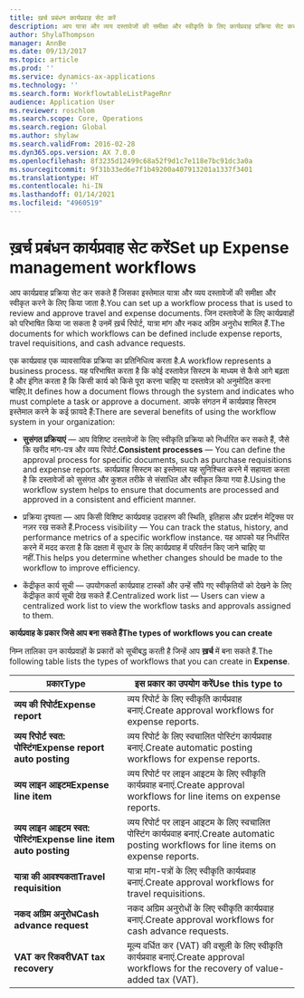 ```yaml
---
title: ख़र्च प्रबंधन कार्यप्रवाह सेट करें
description: आप यात्रा और व्यय दस्तावेजों की समीक्षा और स्वीकृति के लिए कार्यप्रवाह प्रक्रिया सेट कर सकते हैं.
author: ShylaThompson
manager: AnnBe
ms.date: 09/13/2017
ms.topic: article
ms.prod: ''
ms.service: dynamics-ax-applications
ms.technology: ''
ms.search.form: WorkflowtableListPageRnr
audience: Application User
ms.reviewer: roschlom
ms.search.scope: Core, Operations
ms.search.region: Global
ms.author: shylaw
ms.search.validFrom: 2016-02-28
ms.dyn365.ops.version: AX 7.0.0
ms.openlocfilehash: 8f3235d12499c68a52f9d1c7e118e7bc91dc3a0a
ms.sourcegitcommit: 9f31b33ed6e7f1b49200a407913201a1337f3401
ms.translationtype: HT
ms.contentlocale: hi-IN
ms.lasthandoff: 01/14/2021
ms.locfileid: "4960519"
---
```

# <a name="set-up-expense-management-workflows"></a><span data-ttu-id="ae052-103">ख़र्च प्रबंधन कार्यप्रवाह सेट करें</span><span class="sxs-lookup"><span data-stu-id="ae052-103">Set up Expense management workflows</span></span>

<span data-ttu-id="ae052-104">आप कार्यप्रवाह प्रक्रिया सेट कर सकते हैं जिसका इस्तेमाल यात्रा और व्यय दस्तावेजों की समीक्षा और स्वीकृत करने के लिए किया जाता है.</span><span class="sxs-lookup"><span data-stu-id="ae052-104">You can set up a workflow process that is used to review and approve travel and expense documents.</span></span> <span data-ttu-id="ae052-105">जिन दस्तावेजों के लिए कार्यप्रवाहों को परिभाषित किया जा सकता है उनमें ख़र्च रिपोर्ट, यात्रा मांग और नकद अग्रिम अनुरोध शामिल हैं.</span><span class="sxs-lookup"><span data-stu-id="ae052-105">The documents for which workflows can be defined include expense reports, travel requisitions, and cash advance requests.</span></span>

<span data-ttu-id="ae052-106">एक कार्यप्रवाह एक व्यावसायिक प्रक्रिया का प्रतिनिधित्व करता है.</span><span class="sxs-lookup"><span data-stu-id="ae052-106">A workflow represents a business process.</span></span> <span data-ttu-id="ae052-107">यह परिभाषित करता है कि कोई दस्तावेज़ सिस्टम के माध्यम से कैसे आगे बढ़ता है और इंगित करता है कि किसी कार्य को किसे पूरा करना चाहिए या दस्तावेज़ को अनुमोदित करना चाहिए.</span><span class="sxs-lookup"><span data-stu-id="ae052-107">It defines how a document flows through the system and indicates who must complete a task or approve a document.</span></span> <span data-ttu-id="ae052-108">आपके संगठन में कार्यप्रवाह सिस्टम इस्तेमाल करने के कई फ़ायदे हैं:</span><span class="sxs-lookup"><span data-stu-id="ae052-108">There are several benefits of using the workflow system in your organization:</span></span>

-   <span data-ttu-id="ae052-109">**सुसंगत प्रक्रियाएं** — आप विशिष्ट दस्तावेजों के लिए स्वीकृति प्रक्रिया को निर्धारित कर सकते हैं, जैसे कि खरीद मांग-पत्र और व्यय रिपोर्ट.</span><span class="sxs-lookup"><span data-stu-id="ae052-109">**Consistent processes** — You can define the approval process for specific documents, such as purchase requisitions and expense reports.</span></span> <span data-ttu-id="ae052-110">कार्यप्रवाह सिस्टम का इस्तेमाल यह सुनिश्चित करने में सहायता करता है कि दस्तावेजों को सुसंगत और कुशल तरीके से संसाधित और स्वीकृत किया गया है.</span><span class="sxs-lookup"><span data-stu-id="ae052-110">Using the workflow system helps to ensure that documents are processed and approved in a consistent and efficient manner.</span></span>

-   <span data-ttu-id="ae052-111">प्रक्रिया दृश्यता — आप किसी विशिष्ट कार्यप्रवाह उदाहरण की स्थिति, इतिहास और प्रदर्शन मेट्रिक्स पर नज़र रख सकते हैं.</span><span class="sxs-lookup"><span data-stu-id="ae052-111">Process visibility — You can track the status, history, and performance metrics of a specific workflow instance.</span></span> <span data-ttu-id="ae052-112">यह आपको यह निर्धारित करने में मदद करता है कि दक्षता में सुधार के लिए कार्यप्रवाह में परिवर्तन किए जाने चाहिए या नहीं.</span><span class="sxs-lookup"><span data-stu-id="ae052-112">This helps you determine whether changes should be made to the workflow to improve efficiency.</span></span>

-   <span data-ttu-id="ae052-113">केंद्रीकृत कार्य सूची — उपयोगकर्ता कार्यप्रवाह टास्कों और उन्हें सौंपे गए स्वीकृतियों को देखने के लिए केंद्रीकृत कार्य सूची देख सकते हैं.</span><span class="sxs-lookup"><span data-stu-id="ae052-113">Centralized work list — Users can view a centralized work list to view the workflow tasks and approvals assigned to them.</span></span> 

<span data-ttu-id="ae052-114">**कार्यप्रवाह के प्रकार जिसे आप बना सकते हैं**</span><span class="sxs-lookup"><span data-stu-id="ae052-114">**The types of workflows you can create**</span></span>

<span data-ttu-id="ae052-115">निम्न तालिका उन कार्यप्रवाहों के प्रकारों को सूचीबद्ध करती है जिन्हें आप **ख़र्च** में बना सकते हैं.</span><span class="sxs-lookup"><span data-stu-id="ae052-115">The following table lists the types of workflows that you can create in **Expense**.</span></span>


|              <span data-ttu-id="ae052-116"><strong>प्रकार</strong></span><span class="sxs-lookup"><span data-stu-id="ae052-116"><strong>Type</strong></span></span>              |                   <span data-ttu-id="ae052-117"><strong>इस प्रकार का उपयोग करें</strong></span><span class="sxs-lookup"><span data-stu-id="ae052-117"><strong>Use this type to</strong></span></span>                   |
|-------------------------------------------------|-----------------------------------------------------------------------|
|         <span data-ttu-id="ae052-118"><strong>व्यय की रिपोर्ट</strong></span><span class="sxs-lookup"><span data-stu-id="ae052-118"><strong>Expense report</strong></span></span>         |            <span data-ttu-id="ae052-119">व्यय रिपोर्ट के लिए स्वीकृति कार्यप्रवाह बनाएं.</span><span class="sxs-lookup"><span data-stu-id="ae052-119">Create approval workflows for expense reports.</span></span>             |
|  <span data-ttu-id="ae052-120"><strong>व्यय रिपोर्ट स्वत: पोस्टिंग</strong></span><span class="sxs-lookup"><span data-stu-id="ae052-120"><strong>Expense report auto posting</strong></span></span>   |        <span data-ttu-id="ae052-121">व्यय रिपोर्ट के लिए स्वचालित पोस्टिंग कार्यप्रवाह बनाएं.</span><span class="sxs-lookup"><span data-stu-id="ae052-121">Create automatic posting workflows for expense reports.</span></span>        |
|       <span data-ttu-id="ae052-122"><strong>व्यय लाइन आइटम</strong></span><span class="sxs-lookup"><span data-stu-id="ae052-122"><strong>Expense line item</strong></span></span>        |     <span data-ttu-id="ae052-123">व्यय रिपोर्ट पर लाइन आइटम के लिए स्वीकृति कार्यप्रवाह बनाएं.</span><span class="sxs-lookup"><span data-stu-id="ae052-123">Create approval workflows for line items on expense reports.</span></span>      |
| <span data-ttu-id="ae052-124"><strong>व्यय लाइन आइटम स्वत: पोस्टिंग</strong></span><span class="sxs-lookup"><span data-stu-id="ae052-124"><strong>Expense line item auto posting</strong></span></span> | <span data-ttu-id="ae052-125">व्यय रिपोर्ट पर लाइन आइटम के लिए स्वचालित पोस्टिंग कार्यप्रवाह बनाएं.</span><span class="sxs-lookup"><span data-stu-id="ae052-125">Create automatic posting workflows for line items on expense reports.</span></span> |
|       <span data-ttu-id="ae052-126"><strong>यात्रा की आवश्यकता</strong></span><span class="sxs-lookup"><span data-stu-id="ae052-126"><strong>Travel requisition</strong></span></span>       |          <span data-ttu-id="ae052-127">यात्रा मांग-पत्रों के लिए स्वीकृति कार्यप्रवाह बनाएं.</span><span class="sxs-lookup"><span data-stu-id="ae052-127">Create approval workflows for travel requisitions.</span></span>           |
|      <span data-ttu-id="ae052-128"><strong>नकद अग्रिम अनुरोध</strong></span><span class="sxs-lookup"><span data-stu-id="ae052-128"><strong>Cash advance request</strong></span></span>      |         <span data-ttu-id="ae052-129">नकद अग्रिम अनुरोधों के लिए स्वीकृति कार्यप्रवाह बनाएं.</span><span class="sxs-lookup"><span data-stu-id="ae052-129">Create approval workflows for cash advance requests.</span></span>          |
|        <span data-ttu-id="ae052-130"><strong>VAT कर रिकवरी</strong></span><span class="sxs-lookup"><span data-stu-id="ae052-130"><strong>VAT tax recovery</strong></span></span>        | <span data-ttu-id="ae052-131">मूल्य वर्धित कर (VAT) की वसूली के लिए स्वीकृति कार्यप्रवाह बनाएं.</span><span class="sxs-lookup"><span data-stu-id="ae052-131">Create approval workflows for the recovery of value-added tax (VAT).</span></span>  |

